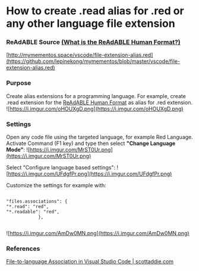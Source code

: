 
# How to create .read alias for .red or any other language file extension


### ReAdABLE Source [(What is the ReAdABLE Human Format?)](http://readablehumanformat.com)

[http://mymementos.space/vscode/file-extension-alias.red](https://github.com/lepinekong/mymementos/blob/master/vscode/file-extension-alias.red)


### Purpose

Create alias extensions for a programming language. For example, create .read extension for the [ReAdABLE Human Format](http://readablehumanformat.com) as alias for .red extension.
![https://i.imgur.com/oHOUXgD.png](https://i.imgur.com/oHOUXgD.png)
                    

### Settings

Open any code file using the targeted language, for example Red Language.
Activate Command (F1 key) and type then select **"Change Language Mode"**:
![https://i.imgur.com/MrST0Ur.png](https://i.imgur.com/MrST0Ur.png)
                    
Select "Configure language based settings":
![https://i.imgur.com/UFdgfPr.png](https://i.imgur.com/UFdgfPr.png)
                    
Customize the settings for example with:


```

"files.associations": {
"*.read": "red",        
"*.readable": "red",        
            },         
        
```


![https://i.imgur.com/AmDw0MN.png](https://i.imgur.com/AmDw0MN.png)
                    

### References

[File-to-language Association in Visual Studio Code | scottaddie.com](https://scottaddie.com/2016/04/10/file-to-language-associations-in-visual-studio-code/)
